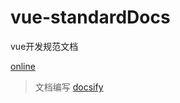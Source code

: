 # vue-standardDocs

vue开发规范文档

[online](https://yelingfeng.github.io/vue-standardDocs/)

> 文档编写 [docsify](https://docsify.js.org/#/)
